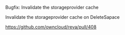 Bugfix: Invalidate the storageprovider cache

Invalidate the storageprovider cache on DeleteSapace

https://github.com/owncloud/reva/pull/408